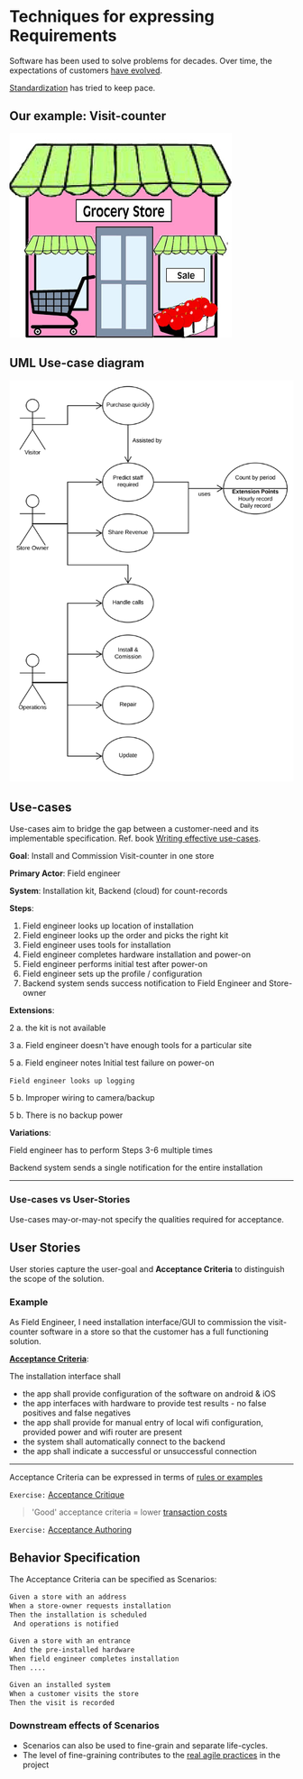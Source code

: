 # Techniques for expressing Requirements

Software has been used to solve problems for decades.
Over time, the expectations of customers [have evolved](modeling-needs-evolution-decades.md).

[Standardization](modeling-needs-standards.md) has tried to keep pace.

## Our example: Visit-counter

![store](images/store.png "store")

## UML Use-case diagram

![usecasediag](images/counting-use-case-diag.svg "use case diagram")

## Use-cases

Use-cases aim to bridge the gap between a customer-need
and its implementable specification.
Ref. book [Writing effective use-cases](https://www.academia.edu/22312187/Writing_Effective_Use_Cases_Writing_Effective_Use_Cases).

**Goal**: Install and Commission Visit-counter in one store

**Primary Actor**: Field engineer

**System**: Installation kit, Backend (cloud) for count-records

**Steps**:

1. Field engineer looks up location of installation
2. Field engineer looks up the order and picks the right kit
3. Field engineer uses tools for installation
4. Field engineer completes hardware installation and power-on
5. Field engineer performs initial test after power-on
6. Field engineer sets up the profile / configuration
7. Backend system sends success notification to Field Engineer and Store-owner

**Extensions**:

2 a. the kit is not available

3 a. Field engineer doesn't have enough tools for a particular site

5 a. Field engineer notes Initial test failure on power-on

`Field engineer looks up logging`

5 b. Improper wiring to camera/backup

5 b. There is no backup power

**Variations**:

Field engineer has to perform Steps 3-6 multiple times

Backend system sends a single notification for the entire installation

---

### Use-cases vs User-Stories

Use-cases may-or-may-not specify the qualities required for acceptance.

## User Stories

User stories capture the user-goal and **Acceptance Criteria**
to distinguish the scope of the solution.

### Example

As Field Engineer, I need installation interface/GUI
to commission the visit-counter software in a store
so that the customer has a full functioning solution.

[**Acceptance Criteria**](modeling-needs-acceptance-criteria.md):

The installation interface shall

- the app shall provide configuration of the software on android & iOS
- the app interfaces with hardware to provide test results -
no false positives and false negatives
- the app shall provide for manual entry of local wifi configuration,
provided power and wifi router are present
- the system shall automatically connect to the backend
- the app shall indicate a successful or unsuccessful connection

---

Acceptance Criteria can be expressed in terms of
[rules or examples](modeling-needs-acceptance-criteria.md)

`Exercise:`
[Acceptance Critique](https://forms.office.com/Pages/ResponsePage.aspx?id=DQSIkWdsW0yxEjajBLZtrQAAAAAAAAAAAANAAY-7brxUM1E3STBTRFlHWUNUVEM4MVkzWDFZTjhYWi4u)

> 'Good' acceptance criteria = lower
[transaction costs](modeling-real-agile.md)

`Exercise:`
[Acceptance Authoring](https://forms.office.com/Pages/ResponsePage.aspx?id=DQSIkWdsW0yxEjajBLZtrQAAAAAAAAAAAANAAY-7brxUM0RGVTBQUlhCSlZDOUFBTTkyODM5WEFNVi4u)

## Behavior Specification

The Acceptance Criteria can be specified as Scenarios:

```BDD
Given a store with an address
When a store-owner requests installation
Then the installation is scheduled
 And operations is notified
```

```BDD
Given a store with an entrance
 And the pre-installed hardware
When field engineer completes installation
Then ....
```

```BDD
Given an installed system
When a customer visits the store
Then the visit is recorded
```

### Downstream effects of Scenarios

- Scenarios can also be used to fine-grain and separate life-cycles.
- The level of fine-graining contributes to the
[real agile practices](modeling-real-agile.md)
in the project
